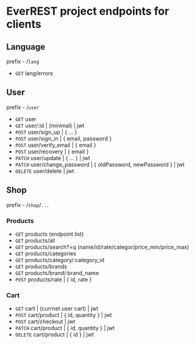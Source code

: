 # EverREST project endpoints for clients

## Language

prefix - /`lang`

- `GET` lang/errors

## User

prefix - /`user`

- `GET` user
- `GET` user/:id | (minimal) | jwt
- `POST` user/sign_up | { ... }
- `POST` user/sign_in | { email, password }
- `POST` user/verify_email | { email }
- `POST` user/recovery | { email }
- `PATCH` user/update | { ... } | jwt
- `PATCH` user/change_password | { oldPassword, newPassword } | jwt
- `DELETE` user/delete | jwt

## Shop

prefix - /`shop`/`...`

### Products

- `GET` products (endpoint list)
- `GET` products/all
- `GET` products/search?=q (name/id/rate/categor/price_min/price_max)
- `GET` products/categories
- `GET` products/category/:category_id
- `GET` products/brands
- `GET` products/brand/:brand_name
- `POST` products/rate | { id, rate }

### Cart

- `GET` cart | (currnet user cart) | jwt
- `POST` cart/product | { id, quantity } | jwt
- `POST` cart/checkout | jwt
- `PATCH` cart/product | { id, quantity } | jwt
- `DELETE` cart/product | { id } | jwt
